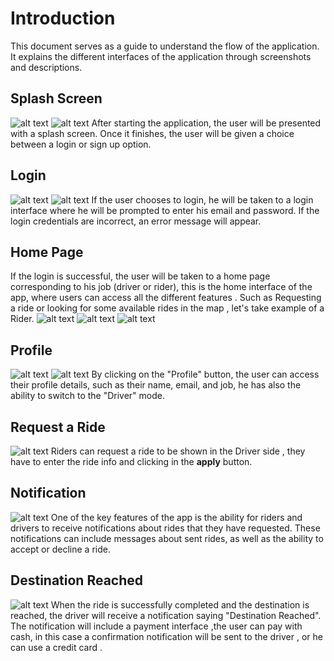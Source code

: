 # Introduction
This document serves as a guide to understand the flow of the application. It explains the different interfaces of the application through screenshots and descriptions.
## Splash Screen
![alt text](https://github.com/TheSaucese/DiniM3ak/blob/master/README-DiniM3ak/Splash.png)
![alt text](https://github.com/TheSaucese/DiniM3ak/blob/master/README-DiniM3ak/Welcome.png)
  After starting the application, the user will be presented with a splash screen. Once it finishes, the user will be given a choice between a login or sign up option.
## Login
![alt text](https://github.com/TheSaucese/DiniM3ak/blob/master/README-DiniM3ak/Login.png)
![alt text](https://github.com/TheSaucese/DiniM3ak/blob/master/README-DiniM3ak/Login_Wrong_password.png)
If the user chooses to login, he will be taken to a login interface where he will be prompted to enter his email and password. If the login credentials are incorrect, an error message will appear.
## Home Page
If the login is successful, the user will be taken to a home page corresponding to his job (driver or rider), this is the home interface of the app, where users can access all the different features . Such as Requesting a ride or looking for some available rides in the map , let's take example of a Rider.
![alt text](https://github.com/TheSaucese/DiniM3ak/blob/master/README-DiniM3ak/Home_Rider.png)
![alt text](https://github.com/TheSaucese/DiniM3ak/blob/master/README-DiniM3ak/Show_More.png)
![alt text](https://github.com/TheSaucese/DiniM3ak/blob/master/README-DiniM3ak/Notes.png)
## Profile
![alt text](https://github.com/TheSaucese/DiniM3ak/blob/master/README-DiniM3ak/Profile_Driver.png)
![alt text](https://github.com/TheSaucese/DiniM3ak/blob/master/README-DiniM3ak/Switch_To_Rider.png)
By clicking on the "Profile" button, the user can access their profile details, such as their name, email, and job, he has also the ability to switch to the "Driver" mode.
## Request a Ride
![alt text](https://github.com/TheSaucese/DiniM3ak/blob/master/README-DiniM3ak/Request_Ride.png)
Riders can request a ride to be shown in the Driver side , they have to enter the ride info and clicking in the __apply__ button.
## Notification 
![alt text](https://github.com/TheSaucese/DiniM3ak/blob/master/README-DiniM3ak/Notification%20.png)
One of the key features of the app is the ability for riders and drivers to receive notifications about rides that they have requested. These notifications can include messages about sent rides, as well as the ability to accept or decline a ride.
## Destination Reached
![alt text](https://github.com/TheSaucese/DiniM3ak/blob/master/README-DiniM3ak/DestinationReached.png)
 When the ride is successfully completed and the destination is reached, the driver will receive a notification saying "Destination Reached". The notification will include a payment interface ,the user can pay with cash, in this case a confirmation notification will be sent to the driver , or he can use a credit card .


